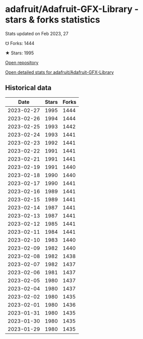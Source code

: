 # adafruit/Adafruit-GFX-Library - stars & forks statistics

Stats updated on Feb 2023, 27

☋ Forks: 1444

★ Stars: 1995

[Open repository](https://github.com/adafruit/Adafruit-GFX-Library)

[Open detailed stats for adafruit/Adafruit-GFX-Library](https://reviewgithub.com/rep/adafruit/Adafruit-GFX-Library)

## Historical data
| Date | Stars | Forks |
|------|-------|-------|
| 2023-02-27 | 1995 | 1444 | 
| 2023-02-26 | 1994 | 1444 | 
| 2023-02-25 | 1993 | 1442 | 
| 2023-02-24 | 1993 | 1441 | 
| 2023-02-23 | 1992 | 1441 | 
| 2023-02-22 | 1991 | 1441 | 
| 2023-02-21 | 1991 | 1441 | 
| 2023-02-19 | 1991 | 1440 | 
| 2023-02-18 | 1990 | 1440 | 
| 2023-02-17 | 1990 | 1441 | 
| 2023-02-16 | 1989 | 1441 | 
| 2023-02-15 | 1989 | 1441 | 
| 2023-02-14 | 1987 | 1441 | 
| 2023-02-13 | 1987 | 1441 | 
| 2023-02-12 | 1985 | 1441 | 
| 2023-02-11 | 1984 | 1441 | 
| 2023-02-10 | 1983 | 1440 | 
| 2023-02-09 | 1982 | 1440 | 
| 2023-02-08 | 1982 | 1438 | 
| 2023-02-07 | 1982 | 1437 | 
| 2023-02-06 | 1981 | 1437 | 
| 2023-02-05 | 1980 | 1437 | 
| 2023-02-04 | 1980 | 1437 | 
| 2023-02-02 | 1980 | 1435 | 
| 2023-02-01 | 1980 | 1436 | 
| 2023-01-31 | 1980 | 1435 | 
| 2023-01-30 | 1980 | 1435 | 
| 2023-01-29 | 1980 | 1435 | 

